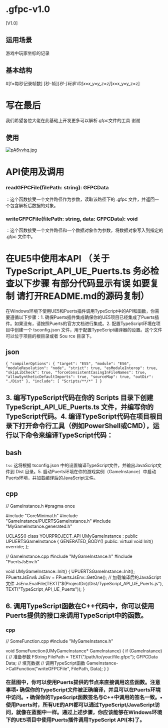 # .gfpc-v1.0
[V1.0]
## 运用场景
游戏中玩家坐标的记录
## 基本结构
#[f=每秒记录帧数]
 [秒-帧]_[秒-]_玩家 ID_[x=x_y=y_z=z]_[x=x_y=y_z=z]

 # 写在最后
 我们希望各位大佬在此基础上开发更多可以解析.gfpc文件的工具 谢谢
## 使用
[![pA6vvhq.jpg](https://s21.ax1x.com/2024/11/11/pA6vvhq.jpg)](https://imgse.com/i/pA6vvhq)
# API使用及调用
### readGFPCFile(filePath: string): GFPCData  
：这个函数接受一个文件路径作为参数，读取该路径下的  .gfpc  文件，并返回一个包含解析后数据的对象。
### writeGFPCFile(filePath: string, data: GFPCData): void  
：这个函数接受一个文件路径和一个数据对象作为参数，将数据对象写入到指定的  .gfpc  文件中。
# 在UE5中使用本API （关于TypeScript_API_UE_Puerts.ts 务必检查以下步骤 有部分代码显示有误 如要复制 请打开README.md的源码复制）

在Windows环境下使用UE5和Puerts插件调用TypeScript中的API和函数，你需要遵循以下步骤：1. 确保Puerts插件集成确保你的UE5项目已经集成了Puerts插件。如果没有，请按照Puerts的官方文档进行集成。2. 配置TypeScript环境在项目中创建一个  tsconfig.json  文件，用于配置TypeScript编译器的设置。这个文件可以位于项目的根目录或者  Sou rce 目录下。
## json
`{
  "compilerOptions": {
    "target": "ES5",
    "module": "ES6",
    "moduleResolution": "node",
    "strict": true,
    "esModuleInterop": true,
    "skipLibCheck": true,
    "forceConsistentCasingInFileNames": true,
    "allowSyntheticDefaultImports": true,
    "sourceMap": true,
    "outDir": "./Dist"
  },
  "include": [
    "Scripts/**/*"
  ]
}`
## 3. 编写TypeScript代码在你的  Scripts  目录下创建  TypeScript_API_UE_Puerts.ts  文件，并编写你的TypeScript代码。4. 编译TypeScript代码在项目根目录下打开命令行工具（例如PowerShell或CMD），运行以下命令来编译TypeScript代码：
## bash
`tsc`
这将根据  tsconfig.json  中的设置编译TypeScript文件，并输出JavaScript文件到  Dist  目录。5. 启动Puerts环境在你的游戏实例（GameInstance）中启动Puerts环境，并加载编译后的JavaScript文件。
## cpp
// GameInstance.h
#pragma once

#include "CoreMinimal.h"
#include "GameInstance/PUERTSGameInstance.h"
#include "MyGameInstance.generated.h"

UCLASS()
class YOURPROJECT_API UMyGameInstance : public UPUERTSGameInstance {
  GENERATED_BODY()
public:
  virtual void Init() override;
};

// GameInstance.cpp
#include "MyGameInstance.h"
#include "PuertsJsEnv.h"

void UMyGameInstance::Init() {
  UPUERTSGameInstance::Init();
  FPuertsJsEnv& JsEnv = FPuertsJsEnv::GetOne();
  // 加载编译后的JavaScript文件
  JsEnv.EvalFile(TEXT("$(ProjectDir)/Dist/TypeScript_API_UE_Puerts.js"), TEXT("TypeScript_API_UE_Puerts"));
}



## 6. 调用TypeScript函数在C++代码中，你可以使用Puerts提供的接口来调用TypeScript中的函数。
### cpp
// SomeFunction.cpp
#include "MyGameInstance.h"

void SomeFunction(UMyGameInstance* GameInstance) {
  if (GameInstance) {
    // 准备参数
    FString FilePath = TEXT("/path/to/your/file.gfpc");
    GFPCData Data; // 填充数据
    // 调用TypeScript函数
    GameInstance->CallFunction("writeGFPCFile", FilePath, Data);
  }
} 
### 在蓝图中，你可以使用Puerts提供的节点来直接调用这些函数。注意事项• 确保你的TypeScript文件被正确编译，并且可以在Puerts环境中访问。• 确保你的TypeScript函数签名与C++中调用的签名一致。• 使用Puerts时，所有UE的API都可以通过TypeScript/JavaScript访问，就像在蓝图中一样。通过上述步骤，你应该能够在Windows环境下的UE5项目中使用Puerts插件调用TypeScript API(本)了。

